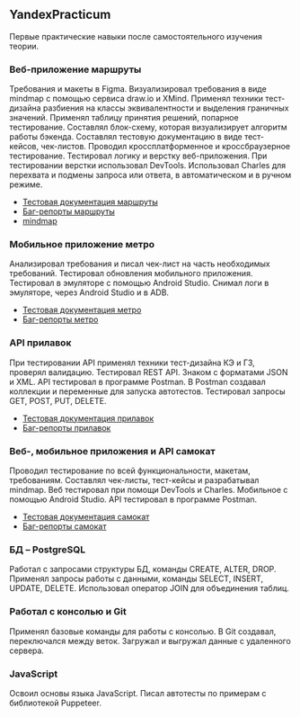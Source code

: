 ## YandexPracticum
Первые практические навыки после самостоятельного изучения теории.

### Веб-приложение маршруты 
Требования и макеты в Figma. Визуализировал требования в виде mindmap с помощью сервиса draw.io и XMind. Применял техники тест-дизайна разбиения на классы эквивалентности и выделения граничных значений. Применял таблицу принятия решений, попарное тестирование. Составлял блок-схему, которая визуализирует алгоритм работы бэкенда. Составлял тестовую документацию в виде тест-кейсов, чек-листов. Проводил кроссплатформенное и кроссбраузерное тестирование. Тестировал логику и верстку веб-приложения. При тестировании верстки использовал DevTools. Использовал Charles для перехвата и подмены запроса или ответа, в автоматическом и в ручном режиме.

- [Тестовая документация маршруты](https://docs.google.com/spreadsheets/d/1U8nkLv4GyIAqjpXRahOD2AUf_p1n2x5f/edit?usp=sharing&ouid=104630966099203885101&rtpof=true&sd=true)
- [Баг-репорты маршруты](https://drive.google.com/file/d/1yCwoiuAWz8oIOhV7B6xtnse9YQVVb-IR/view?usp=sharing)
- [mindmap](https://drive.google.com/file/d/1brWWxx8_qirGDM51rl6KKR4xhlKsVllw/view?usp=sharing)

### Мобильное приложение метро
Анализировал требования и писал чек-лист на часть необходимых требований. Тестировал обновления мобильного приложения. Тестировал в эмуляторе с помощью Android Studio. Снимал логи в эмуляторе, через Android Studio и в ADB. 

- [Тестовая документация метро](https://docs.google.com/spreadsheets/d/12CEzNUT2wIQeoky3GMZSUtm_nGZzQa7a/edit?usp=sharing&ouid=104630966099203885101&rtpof=true&sd=true)
- [Баг-репорты метро](https://drive.google.com/file/d/1lAcz24H0ezVyYJQfrQV5uahv4hGNEK87/view?usp=sharing)

### API прилавок
При тестировании API применял техники тест-дизайна КЭ и ГЗ, проверял валидацию. Тестировал REST API. Знаком с форматами JSON и XML. API тестировал в программе Postman. В Postman создавал коллекции и переменные для запуска автотестов. Тестировал запросы GET, POST, PUT, DELETE.

- [Тестовая документация прилавок](https://docs.google.com/spreadsheets/d/1OTd1zBmrW7e7xsUJnPirvxbbXbw5m8nT/edit?usp=sharing&ouid=104630966099203885101&rtpof=true&sd=true)
- [Баг-репорты прилавок](https://drive.google.com/file/d/1HbLJ42GpGEvGXNr4dVOUlTpbfpUgOa41/view?usp=sharing)

### Веб-, мобильное приложения и API самокат
Проводил тестирование по всей функциональности, макетам, требованиям. Составлял чек-листы, тест-кейсы и разрабатывал mindmap. Веб тестировал при помощи DevTools и Charles. Мобильное с помощью Android Studio. API тестировал в программе Postman.

- [Тестовая документация самокат](https://docs.google.com/spreadsheets/d/1_n7UVJN8aFQ3uusCIgaP4bJEmEeR4ZIE/edit?usp=sharing&ouid=104630966099203885101&rtpof=true&sd=true)
- [Баг-репорты самокат](https://drive.google.com/file/d/12AjQZ8Uslw3aJ8i9y4Rc-WnfDZ_YXkBX/view?usp=sharing)

### БД – PostgreSQL 
Работал с запросами структуры БД, команды CREATE, ALTER, DROP. Применял запросы работы с данными, команды SELECT, INSERT, UPDATE, DELETE. Использовал оператор JOIN для объединения таблиц.

### Работал с консолью и Git
Применял базовые команды для работы с консолью. В Git создавал, переключался между веток. Загружал и выгружал данные с удаленного сервера.

### JavaScript
Освоил основы языка JavaScript. Писал автотесты по примерам с библиотекой Puppeteer.
